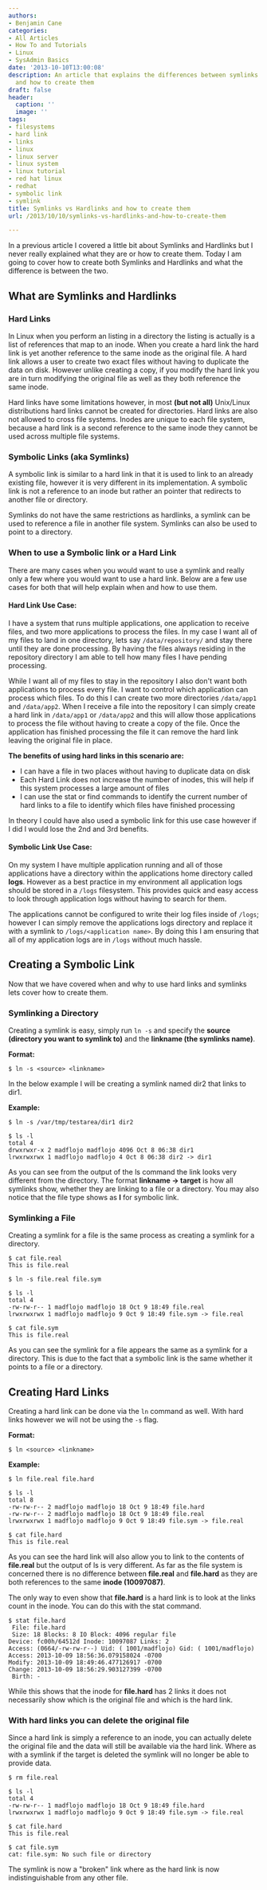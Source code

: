 ```yaml
---
authors:
- Benjamin Cane
categories:
- All Articles
- How To and Tutorials
- Linux
- SysAdmin Basics
date: '2013-10-10T13:00:08'
description: An article that explains the differences between symlinks and hardlinks
  and how to create them
draft: false
header:
  caption: ''
  image: ''
tags:
- filesystems
- hard link
- links
- linux
- linux server
- linux system
- linux tutorial
- red hat linux
- redhat
- symbolic link
- symlink
title: Symlinks vs Hardlinks and how to create them
url: /2013/10/10/symlinks-vs-hardlinks-and-how-to-create-them

---
```


In a previous article I covered a little bit about Symlinks and Hardlinks but I never really explained what they are or how to create them. Today I am going to cover how to create both Symlinks and Hardlinks and what the difference is between the two.

## What are Symlinks and Hardlinks

### Hard Links

In Linux when you perform an listing in a directory the listing is actually is a list of references that map to an inode. When you create a hard link the hard link is yet another reference to the same inode as the original file. A hard link allows a user to create two exact files without having to duplicate the data on disk. However unlike creating a copy, if you modify the hard link you are in turn modifying the original file as well as they both reference the same inode.

Hard links have some limitations however, in most **(but not all)** Unix/Linux distributions hard links cannot be created for directories. Hard links are also not allowed to cross file systems. Inodes are unique to each file system, because a hard link is a second reference to the same inode they cannot be used across multiple file systems.

### Symbolic Links (aka Symlinks)

A symbolic link is similar to a hard link in that it is used to link to an already existing file, however it is very different in its implementation. A symbolic link is not a reference to an inode but rather an pointer that redirects to another file or directory.

Symlinks do not have the same restrictions as hardlinks, a symlink can be used to reference a file in another file system. Symlinks can also be used to point to a directory.

### When to use a Symbolic link or a Hard Link

There are many cases when you would want to use a symlink and really only a few where you would want to use a hard link. Below are a few use cases for both that will help explain when and how to use them.

#### Hard Link Use Case:

I have a system that runs multiple applications, one application to receive files, and two more applications to process the files. In my case I want all of my files to land in one directory, lets say `/data/repository/` and stay there until they are done processing. By having the files always residing in the repository directory I am able to tell how many files I have pending processing.

While I want all of my files to stay in the repository I also don't want both applications to process every file. I want to control which application can process which files. To do this I can create two more directories `/data/app1` and `/data/app2`. When I receive a file into the repository I can simply create a hard link in `/data/app1` or `/data/app2` and this will allow those applications to process the file without having to create a copy of the file. Once the application has finished processing the file it can remove the hard link leaving the original file in place.

**The benefits of using hard links in this scenario are:**
	
  * I can have a file in two places without having to duplicate data on disk
  * Each Hard Link does not increase the number of inodes, this will help if this system processes a large amount of files
  * I can use the stat or find commands to identify the current number of hard links to a file to identify which files have finished processing

In theory I could have also used a symbolic link for this use case however if I did I would lose the 2nd and 3rd benefits.

#### Symbolic Link Use Case:

On my system I have multiple application running and all of those applications have a directory within the applications home directory called **logs**. However as a best practice in my environment all application logs should be stored in a `/logs` filesystem. This provides quick and easy access to look through application logs without having to search for them.

The applications cannot be configured to write their log files inside of `/logs`; however I can simply remove the applications logs directory and replace it with a symlink to `/logs/<application name>`. By doing this I am ensuring that all of my application logs are in `/logs` without much hassle.

## Creating a Symbolic Link

Now that we have covered when and why to use hard links and symlinks lets cover how to create them.

### Symlinking a Directory

Creating a symlink is easy, simply run `ln -s` and specify the **source (directory you want to symlink to)** and the **linkname (the symlinks name)**.

**Format:**

    $ ln -s <source> <linkname>

In the below example I will be creating a symlink named dir2 that links to dir1.

**Example:**

    $ ln -s /var/tmp/testarea/dir1 dir2

    $ ls -l
    total 4
    drwxrwxr-x 2 madflojo madflojo 4096 Oct 8 06:38 dir1
    lrwxrwxrwx 1 madflojo madflojo 4 Oct 8 06:38 dir2 -> dir1

As you can see from the output of the ls command the link looks very different from the directory. The format **linkname -> target** is how all symlinks show, whether they are linking to a file or a directory. You may also notice that the file type shows as **l** for symbolic link.

### Symlinking a File

Creating a symlink for a file is the same process as creating a symlink for a directory.

    $ cat file.real 
    This is file.real

    $ ln -s file.real file.sym

    $ ls -l
    total 4
    -rw-rw-r-- 1 madflojo madflojo 18 Oct 9 18:49 file.real
    lrwxrwxrwx 1 madflojo madflojo 9 Oct 9 18:49 file.sym -> file.real

    $ cat file.sym 
    This is file.real

As you can see the symlink for a file appears the same as a symlink for a directory. This is due to the fact that a symbolic link is the same whether it points to a file or a directory.

## Creating Hard Links

Creating a hard link can be done via the `ln` command as well. With hard links however we will not be using the `-s` flag.

**Format:**

    $ ln <source> <linkname>

**Example:**

    $ ln file.real file.hard

    $ ls -l
    total 8
    -rw-rw-r-- 2 madflojo madflojo 18 Oct 9 18:49 file.hard
    -rw-rw-r-- 2 madflojo madflojo 18 Oct 9 18:49 file.real
    lrwxrwxrwx 1 madflojo madflojo 9 Oct 9 18:49 file.sym -> file.real

    $ cat file.hard
    This is file.real

As you can see the hard link will also allow you to link to the contents of **file.real** but the output of ls is very different. As far as the file system is concerned there is no difference between **file.real** and **file.hard** as they are both references to the same **inode (10097087)**.

The only way to even show that **file.hard** is a hard link is to look at the links count in the inode. You can do this with the stat command.

    $ stat file.hard 
     File: file.hard
     Size: 18 Blocks: 8 IO Block: 4096 regular file
    Device: fc00h/64512d Inode: 10097087 Links: 2
    Access: (0664/-rw-rw-r--) Uid: ( 1001/madflojo) Gid: ( 1001/madflojo)
    Access: 2013-10-09 18:56:36.079158024 -0700
    Modify: 2013-10-09 18:49:46.477126917 -0700
    Change: 2013-10-09 18:56:29.903127399 -0700
     Birth: -

While this shows that the inode for **file.hard** has 2 links it does not necessarily show which is the original file and which is the hard link.

### With hard links you can delete the original file

Since a hard link is simply a reference to an inode, you can actually delete the original file and the data will still be available via the hard link. Where as with a symlink if the target is deleted the symlink will no longer be able to provide data.

    $ rm file.real

    $ ls -l
    total 4
    -rw-rw-r-- 1 madflojo madflojo 18 Oct 9 18:49 file.hard
    lrwxrwxrwx 1 madflojo madflojo 9 Oct 9 18:49 file.sym -> file.real

    $ cat file.hard 
    This is file.real

    $ cat file.sym
    cat: file.sym: No such file or directory

The symlink is now a "broken" link where as the hard link is now indistinguishable from any other file.
